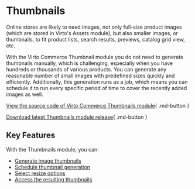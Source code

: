 # Thumbnails

Online stores are likely to need images, not only full-size product images (which are stored in Virto's Assets module<!---link-->), but also smaller images, or thumbnails, to fit product lists, search results, previews, catalog grid view, etc.

With the Virto Commerce Thumbnail module you do not need to generate thumbnails manually, which is challenging, especially when you have hundreds or thousands of various products. You can generate any reasonable number of small images with predefined sizes quickly and efficiently. Additionally, this generation runs as a job, which means you can schedule it to run every specific period of time to cover the recently added images as well.

[View the source code of Virto Commerce Thumbnails module](https://github.com/VirtoCommerce/vc-module-image-tools){ .md-button }

[Download latest Thumbnails module release](https://github.com/VirtoCommerce/vc-module-image-tools/releases){ .md-button }

## Key Features

With the Thumbnails module, you can:

* [Generate image thumbnails](generating-thumbnails.md)
* [Schedule thumbnail generation](generating-thumbnails.md#scheduled-run)
* [Select resize options](thumbnail-options.md)
* [Access the resulting thumbnails](using-thumbnails.md)
